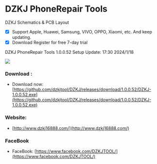# DZKJ PhoneRepair Tools
DZKJ Schematics & PCB Layout
- [x] Support Apple, Huawei, Samsung, VIVO, OPPO, Xiaomi, etc. And keep updating.
- [x] Download Register for free 7-day trial

DZKJ PhoneRepair Tools 1.0.0.52 Setup  Update: 17:30 2024/1/18

![](http://www.dzkj16888.com/img/github44.png)



### Download :

* Download now: [https://github.com/dzkjtool/DZKJ/releases/download/1.0.0.52/DZKJ-1.0.0.52.exe](https://github.com/dzkjtool/DZKJ/releases/download/1.0.0.52/DZKJ-1.0.0.52.exe)

### Website:

*  [http://www.dzkj16888.com/](http://www.dzkj16888.com/)


### FaceBook

* FaceBook: [https://www.facebook.com/DZKJTOOL/](https://www.facebook.com/DZKJTOOL/)

